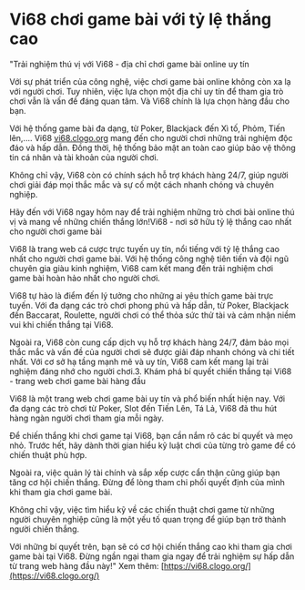 # Vi68 chơi game bài với tỷ lệ thắng cao
"Trải nghiệm thú vị với Vi68 - địa chỉ chơi game bài online uy tín

Với sự phát triển của công nghệ, việc chơi game bài online không còn xa lạ với người chơi. Tuy nhiên, việc lựa chọn một địa chỉ uy tín để tham gia trò chơi vẫn là vấn đề đáng quan tâm. Và Vi68 chính là lựa chọn hàng đầu cho bạn.

Với hệ thống game bài đa dạng, từ Poker, Blackjack đến Xì tố, Phỏm, Tiến lên,.... Vi68 [vi68.clogo.org](http://vi68.clogo.org) mang đến cho người chơi những trải nghiệm độc đáo và hấp dẫn. Đồng thời, hệ thống bảo mật an toàn cao giúp bảo vệ thông tin cá nhân và tài khoản của người chơi.

Không chỉ vậy, Vi68 còn có chính sách hỗ trợ khách hàng 24/7, giúp người chơi giải đáp mọi thắc mắc và sự cố một cách nhanh chóng và chuyên nghiệp.

Hãy đến với Vi68 ngay hôm nay để trải nghiệm những trò chơi bài online thú vị và mang về những chiến thắng lớn!Vi68 - nơi sở hữu tỷ lệ thắng cao nhất cho người chơi game bài

Vi68 là trang web cá cược trực tuyến uy tín, nổi tiếng với tỷ lệ thắng cao nhất cho người chơi game bài. Với hệ thống công nghệ tiên tiến và đội ngũ chuyên gia giàu kinh nghiệm, Vi68 cam kết mang đến trải nghiệm chơi game bài hoàn hảo nhất cho người chơi.

Vi68 tự hào là điểm đến lý tưởng cho những ai yêu thích game bài trực tuyến. Với đa dạng các trò chơi phong phú và hấp dẫn, từ Poker, Blackjack đến Baccarat, Roulette, người chơi có thể thỏa sức thử tài và cảm nhận niềm vui khi chiến thắng tại Vi68.

Ngoài ra, Vi68 còn cung cấp dịch vụ hỗ trợ khách hàng 24/7, đảm bảo mọi thắc mắc và vấn đề của người chơi sẽ được giải đáp nhanh chóng và chi tiết nhất. Với cơ sở hạ tầng mạnh mẽ và uy tín, Vi68 cam kết mang lại trải nghiệm đáng nhớ cho người chơi.3. Khám phá bí quyết chiến thắng tại Vi68 - trang web chơi game bài hàng đầu

Vi68 là một trang web chơi game bài uy tín và phổ biến nhất hiện nay. Với đa dạng các trò chơi từ Poker, Slot đến Tiến Lên, Tá Lả, Vi68 đã thu hút hàng ngàn người chơi tham gia mỗi ngày.

Để chiến thắng khi chơi game tại Vi68, bạn cần nắm rõ các bí quyết và mẹo nhỏ. Trước hết, hãy dành thời gian hiểu kỹ luật chơi của từng trò game để có chiến thuật phù hợp.

Ngoài ra, việc quản lý tài chính và sắp xếp cược cẩn thận cũng giúp bạn tăng cơ hội chiến thắng. Đừng để lòng tham chi phối quyết định của mình khi tham gia chơi game bài.

Không chỉ vậy, việc tìm hiểu kỹ về các chiến thuật chơi game từ những người chuyên nghiệp cũng là một yếu tố quan trọng để giúp bạn trở thành người chiến thắng.

Với những bí quyết trên, bạn sẽ có cơ hội chiến thắng cao khi tham gia chơi game bài tại Vi68. Đừng ngần ngại tham gia ngay để trải nghiệm sự hấp dẫn từ trang web hàng đầu này!"
Xem thêm: [https://vi68.clogo.org/](https://vi68.clogo.org/)